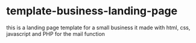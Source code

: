 # template-business-landing-page
this is a landing page template for a small business
it made with html, css, javascript and PHP for the mail function
